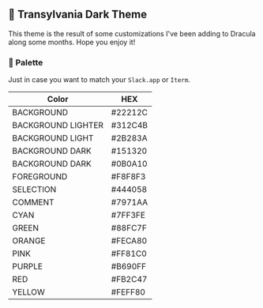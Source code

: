 ## 🦇 Transylvania Dark Theme

This theme is the result of some customizations I've been adding to Dracula along some months. Hope you enjoy it!

### 🎨 Palette

Just in case you want to match your `Slack.app` or `Iterm`.

| Color              | HEX     |
|--------------------|---------|
| BACKGROUND         | #22212C |
| BACKGROUND LIGHTER | #312C4B |
| BACKGROUND LIGHT   | #2B283A |
| BACKGROUND DARK    | #151320 |
| BACKGROUND DARK    | #0B0A10 |
| FOREGROUND         | #F8F8F3 |
| SELECTION          | #444058 |
| COMMENT            | #7971AA |
| CYAN               | #7FF3FE |
| GREEN              | #88FC7F |
| ORANGE             | #FECA80 |
| PINK               | #FF81C0 |
| PURPLE             | #B690FF |
| RED                | #FB2C47 |
| YELLOW             | #FEFF80 |